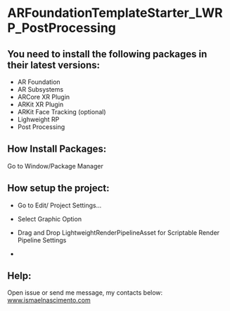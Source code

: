 # ARFoundationTemplateStarter_LWRP_PostProcessing

## You need to install the following packages in their latest versions:
- AR Foundation
- AR Subsystems
- ARCore XR Plugin
- ARKit XR Plugin
- ARKit Face Tracking (optional)
- Lighweight RP
- Post Processing

## How Install Packages:

Go to Window/Package Manager

## How setup the project:

- Go to Edit/ Project Settings...

- Select Graphic Option

- Drag and Drop LightweightRenderPipelineAsset for Scriptable Render Pipeline Settings
- 
## Help:

Open issue or send me message, my contacts below:
www.ismaelnascimento.com

